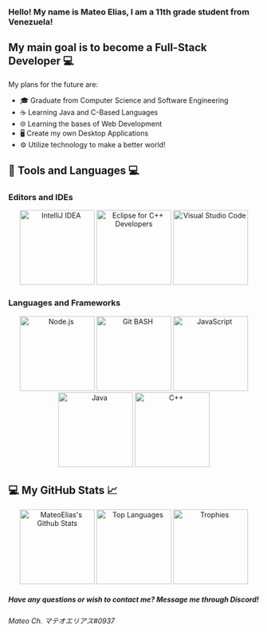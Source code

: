 ### Hello! My name is Mateo Elias, I am a 11th grade student from Venezuela!

## My main goal is to become a Full-Stack Developer 💻 
My plans for the future are:
- 🎓 Graduate from Computer Science and Software Engineering 
- ☕ Learning Java and C-Based Languages
- 🌐 Learning the bases of Web Development
- 🖥️ Create my own Desktop Applications
- ⚙️ Utilize technology to make a better world!

## 🔧 Tools and Languages 💻

### Editors and IDEs

<p align="center" >
  <img height=150 alt="IntelliJ IDEA" src = "https://dashboard.snapcraft.io/site_media/appmedia/2017/11/icon_CE_256_2Qe5uEl.png">
  <img height=150 alt="Eclipse for C++ Developers" src = "https://img.utdstc.com/icon/3c7/fcf/3c7fcf4930fa9402c22cee35e03fe9fcf9e8e47c9381d6b9e6922d71ee2e067a:200">
  <img height=150 alt="Visual Studio Code" src = "https://img.icons8.com/color/452/visual-studio-code-2019.png">
</p>

### Languages and Frameworks

<p align="center" >
  <img height=150 alt="Node.js" src = "https://seeklogo.com/images/N/nodejs-logo-FBE122E377-seeklogo.com.png">
  <img height=150 alt="Git BASH" src = "https://gitforwindows.org/img/git_logo.png">
  <img height=150 alt="JavaScript" src = "https://upload.wikimedia.org/wikipedia/commons/6/6a/JavaScript-logo.png">
  <img height=150 alt="Java" src = "https://qph.fs.quoracdn.net/main-qimg-c43424186b9c089b9aa1d64c7f1989c1">
  <img height=150 alt="C++" src = "https://upload.wikimedia.org/wikipedia/commons/thumb/1/18/ISO_C%2B%2B_Logo.svg/1200px-ISO_C%2B%2B_Logo.svg.png">
</p>

## 💻 My GitHub Stats 📈
<p align="center" >
  <img height=150 alt="MateoElias's Github Stats" src = "https://github-readme-stats.vercel.app/api?username=MateoElias&count_private=true&show_icons=true&theme=radical" />
  <img height=150 alt="Top Languages" src="https://github-readme-stats.vercel.app/api/top-langs/?username=MateoElias&langs_count=8&theme=radical" />
  <img height=150 alt="Trophies" src="https://github-profile-trophy.vercel.app/?username=MateoElias&theme=radical">
</p>

##### Have any questions or wish to contact me? Message me through Discord!
###### Mateo Ch. マテオエリアス#0937

